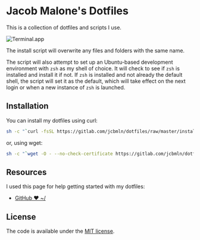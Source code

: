 # Jacob Malone's Dotfiles

This is a collection of dotfiles and scripts I use.  

![Terminal.app](https://gitlab.com/jcbmln/dotfiles/raw/master/jacob-terminal.png)

The install script will overwrite any files and folders with the same name.

The script will also attempt to set up an Ubuntu-based development environment with `zsh` as my shell of choice. It will check to see if `zsh` is installed and install it if not. If `zsh` is installed and not already the default shell, the script will set it as the default, which will take effect on the next login or when a new instance of `zsh` is launched.

## Installation

You can install my dotfiles using curl:

```sh
sh -c "`curl -fsSL https://gitlab.com/jcbmln/dotfiles/raw/master/install.sh`"
```

or, using wget:

```sh
sh -c "`wget -O - --no-check-certificate https://gitlab.com/jcbmln/dotfiles/raw/master/install.sh`"
```

## Resources

I used this page for help getting started with my dotfiles:

- [GitHub ❤ ~/](http://dotfiles.github.com/)

## License

The code is available under the [MIT license](LICENSE).